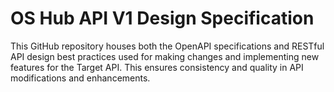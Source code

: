 # OS Hub API V1 Design Specification

This GitHub repository houses both the OpenAPI specifications and RESTful API design best practices used for making changes and implementing new features for the Target API. This ensures consistency and quality in API modifications and enhancements.
